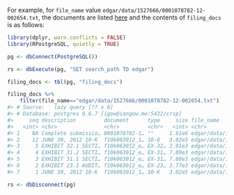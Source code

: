 For example, for `file_name` value `edgar/data/1527666/0001078782-12-002654.txt`, the documents are listed [here](https://www.sec.gov/Archives/edgar/data/1527666/000107878212002654/0001078782-12-002654-index.htm) and the contents of `filing_docs` is as follows:

``` r
library(dplyr, warn.conflicts = FALSE)
library(RPostgreSQL, quietly = TRUE)

pg <- dbConnect(PostgreSQL())

rs <- dbExecute(pg, "SET search_path TO edgar")

filing_docs <- tbl(pg, "filing_docs")

filing_docs %>% 
    filter(file_name=="edgar/data/1527666/0001078782-12-002654.txt")
#> # Source:   lazy query [?? x 6]
#> # Database: postgres 9.6.7 [igow@iangow.me:5432/crsp]
#>     seq description         document      type     size file_name         
#>   <int> <chr>               <chr>         <chr>   <int> <chr>             
#> 1    NA Complete submissio… 0001078782-1… ""     1.61e6 edgar/data/152766…
#> 2    12 JUNE 30, 2012 10-K  f10k063012_1… 10-Q   3.02e5 edgar/data/152766…
#> 3     5 EXHIBIT 32.1 SECTI… f10k063012_e… EX-32… 2.91e3 edgar/data/152766…
#> 4     4 EXHIBIT 31.2 SECTI… f10k063012_e… EX-31… 7.89e3 edgar/data/152766…
#> 5     3 EXHIBIT 31.1 SECTI… f10k063012_e… EX-31… 7.80e3 edgar/data/152766…
#> 6     2 EXHIBIT 23.1 AUDIT… f10k063012_e… EX-23… 3.77e3 edgar/data/152766…
#> 7     1 JUNE 30, 2012 10-K  f10k063012_1… 10-K   3.02e5 edgar/data/152766…

rs <- dbDisconnect(pg)
```
